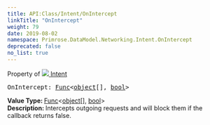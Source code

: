 ```yaml
---
title: API:Class/Intent/OnIntercept
linkTitle: "OnIntercept"
weight: 79
date: 2019-08-02
namespace: Primrose.DataModel.Networking.Intent.OnIntercept
deprecated: false
no_list: true
---
```

Property of <a href="/docs/api-reference/Class/Intent"><img src="/icons/silk/remote_event.png"/>&nbsp;Intent</a>
<pre class="method-declaration">
OnIntercept: <a class="type" href="/docs/api-reference/System/Func">Func</a><<span><a class="type" href="/docs/api-reference/System/object">object</a>[]</span>, <a class="type" href="/docs/api-reference/System/Primitives#boolean">bool</a>></pre>
<b>Value Type: </b>
<a class="type" href="/docs/api-reference/System/Func">Func</a><<span><a class="type" href="/docs/api-reference/System/object">object</a>[]</span>, <a class="type" href="/docs/api-reference/System/Primitives#boolean">bool</a>>
<br/>
<b>Description: </b>
Intercepts outgoing requests and will block them if the callback returns false.

